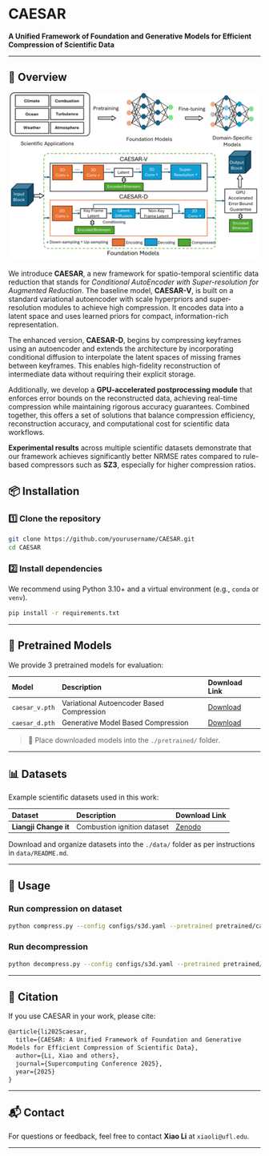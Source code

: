 # CAESAR  
**A Unified Framework of Foundation and Generative Models for Efficient Compression of Scientific Data**

---

## 📖 Overview  

![CAESAR Framework Overview](/figures/caesar_overview.png)

We introduce **CAESAR**, a new framework for spatio-temporal scientific data reduction that stands for *Conditional AutoEncoder with Super-resolution for Augmented Reduction*. The baseline model, **CAESAR-V**, is built on a standard variational autoencoder with scale hyperpriors and super-resolution modules to achieve high compression. It encodes data into a latent space and uses learned priors for compact, information-rich representation.  

The enhanced version, **CAESAR-D**, begins by compressing keyframes using an autoencoder and extends the architecture by incorporating conditional diffusion to interpolate the latent spaces of missing frames between keyframes. This enables high-fidelity reconstruction of intermediate data without requiring their explicit storage.

Additionally, we develop a **GPU-accelerated postprocessing module** that enforces error bounds on the reconstructed data, achieving real-time compression while maintaining rigorous accuracy guarantees. Combined together, this offers a set of solutions that balance compression efficiency, reconstruction accuracy, and computational cost for scientific data workflows.

**Experimental results** across multiple scientific datasets demonstrate that our framework achieves significantly better NRMSE rates compared to rule-based compressors such as **SZ3**, especially for higher compression ratios.


## 📦 Installation  

### 1️⃣ Clone the repository  

```bash
git clone https://github.com/yourusername/CAESAR.git
cd CAESAR
```

### 2️⃣ Install dependencies  

We recommend using Python 3.10+ and a virtual environment (e.g., `conda` or `venv`).

```bash
pip install -r requirements.txt
```

---

## 📝 Pretrained Models  

We provide 3 pretrained models for evaluation:

| Model                   | Description                                     | Download Link                                           |
|:------------------------|:------------------------------------------------|:-------------------------------------------------------|
| `caesar_v.pth`           | Variational Autoencoder Based Compression       | [Download](https://yourdomain.com/models/caesar_v.pth) |
| `caesar_d.pth`           |Generative Model Based Compression               | [Download](https://yourdomain.com/models/caesar_sr.pth)|

> 📂 Place downloaded models into the `./pretrained/` folder.

---

## 📊 Datasets  

Example scientific datasets used in this work:

| Dataset         | Description                          | Download Link                                                        |
|:----------------|:--------------------------------------|:---------------------------------------------------------------------|
| **Liangji Change it**         | Combustion ignition dataset            | [Zenodo](https://doi.org/10.5281/zenodo.6352377)                     |

Download and organize datasets into the `./data/` folder as per instructions in `data/README.md`.

---

## 🚀 Usage  

### Run compression on dataset  

```bash
python compress.py --config configs/s3d.yaml --pretrained pretrained/caesar_v.pth
```

### Run decompression  

```bash
python decompress.py --config configs/s3d.yaml --pretrained pretrained/caesar_v.pth
```

---

## 📄 Citation  

If you use CAESAR in your work, please cite:

```
@article{li2025caesar,
  title={CAESAR: A Unified Framework of Foundation and Generative Models for Efficient Compression of Scientific Data},
  author={Li, Xiao and others},
  journal={Supercomputing Conference 2025},
  year={2025}
}
```

---

## 📬 Contact  

For questions or feedback, feel free to contact **Xiao Li** at `xiaoli@ufl.edu`.

---
